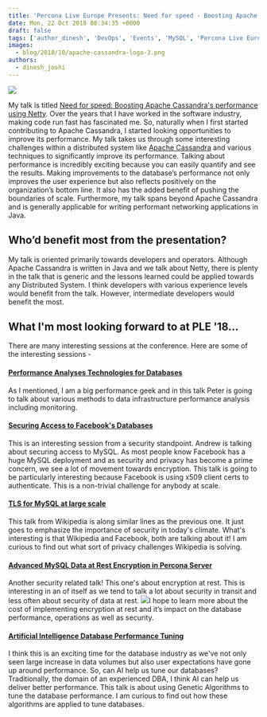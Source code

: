 ```yaml
---
title: 'Percona Live Europe Presents: Need for speed - Boosting Apache Cassandra''s performance using Netty'
date: Mon, 22 Oct 2018 08:34:35 +0000
draft: false
tags: ['author_dinesh', 'DevOps', 'Events', 'MySQL', 'Percona Live Europe 2018']
images:
  - blog/2018/10/apache-cassandra-logo-3.png
authors:
  - dinesh_joshi
---
```


![](blog/2018/10/apache-cassandra-logo-3.png)

My talk is titled [Need for speed: Boosting Apache Cassandra's performance using Netty](https://www.percona.com/live/e18/sessions/need-for-speed-boosting-apache-cassandras-performance-using-netty). Over the years that I have worked in the software industry, making code run fast has fascinated me. So, naturally when I first started contributing to Apache Cassandra, I started looking opportunities to improve its performance. My talk takes us through some interesting challenges within a distributed system like [Apache Cassandra](http://cassandra.apache.org/) and various techniques to significantly improve its performance. Talking about performance is incredibly exciting because you can easily quantify and see the results. Making improvements to the database’s performance not only improves the user experience but also reflects positively on the organization’s bottom line. It also has the added benefit of pushing the boundaries of scale. Furthermore, my talk spans beyond Apache Cassandra and is generally applicable for writing performant networking applications in Java.

Who’d benefit most from the presentation?
-----------------------------------------

My talk is oriented primarily towards developers and operators. Although Apache Cassandra is written in Java and we talk about Netty, there is plenty in the talk that is generic and the lessons learned could be applied towards any Distributed System. I think developers with various experience levels would benefit from the talk. However, intermediate developers would benefit the most.

What I'm most looking forward to at PLE '18...
----------------------------------------------

There are many interesting sessions at the conference. Here are some of the interesting sessions -

#### [Performance Analyses Technologies for Databases](https://www.percona.com/live/e18/sessions/performance-analyses-technologies-for-databases)

As I mentioned, I am a big performance geek and in this talk Peter is going to talk about various methods to data infrastructure performance analysis including monitoring.

#### [Securing Access to Facebook's Databases](https://www.percona.com/live/e18/sessions/securing-access-to-facebooks-databases)

This is an interesting session from a security standpoint. Andrew is talking about securing access to MySQL. As most people know Facebook has a huge MySQL deployment and as security and privacy has become a prime concern, we see a lot of movement towards encryption. This talk is going to be particularly interesting because Facebook is using x509 client certs to authenticate. This is a non-trivial challenge for anybody at scale.

#### [TLS for MySQL at large scale](https://www.percona.com/live/e18/sessions/tls-for-mysql-at-large-scale)

This talk from Wikipedia is along similar lines as the previous one. It just goes to emphasize the importance of security in today's climate. What's interesting is that Wikipedia and Facebook, both are talking about it! I am curious to find out what sort of privacy challenges Wikipedia is solving.

#### [Advanced MySQL Data at Rest Encryption in Percona Server](https://www.percona.com/live/e18/sessions/advanced-mysql-data-at-rest-encryption-in-percona-server)

Another security related talk! This one's about encryption at rest. This is interesting in an of itself as we tend to talk a lot about security in transit and less often about security of data at rest. [![](https://pbs.twimg.com/profile_images/888622205403148289/5Dd1mKUL_400x400.jpg)](https://www.dineshjoshi.com)I hope to learn more about the cost of implementing encryption at rest and it’s impact on the database performance, operations as well as security.

#### [Artificial Intelligence Database Performance Tuning](https://www.percona.com/live/e18/sessions/artificial-intelligence-database-performance-tuning)

I think this is an exciting time for the database industry as we've not only seen large increase in data volumes but also user expectations have gone up around performance. So, can AI help us tune our databases? Traditionally, the domain of an experienced DBA, I think AI can help us deliver better performance. This talk is about using Genetic Algorithms to tune the database performance. I am curious to find out how these algorithms are applied to tune databases.